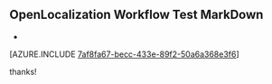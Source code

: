 ## OpenLocalization Workflow Test MarkDown
* 

[AZURE.INCLUDE [7af8fa67-becc-433e-89f2-50a6a368e3f6](calleeMd1.md)]

 
thanks!